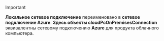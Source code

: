 <!-- markdownlint-disable MD041-->

> [!IMPORTANT]
> **Локальное сетевое подключение** переименовано в **сетевое подключение Azure**. **Здесь объекты cloudPcOnPremisesConnection** эквивалентны сетевому подключению **Azure** для продукта облачного компьютера.
